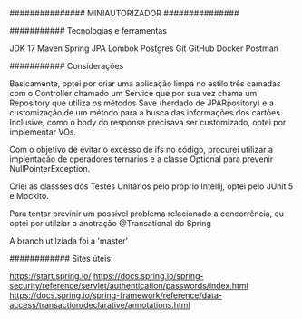 ###############
MINIAUTORIZADOR
###############

###########
Tecnologias e ferramentas

JDK 17
Maven
Spring
JPA
Lombok
Postgres
Git
GitHub
Docker
Postman

###########
Considerações

Basicamente, optei por criar uma aplicação limpa no estilo três camadas com o Controller chamado um Service que por sua vez chama um Repository que utiliza os métodos Save (herdado de JPARpository) e a customização de um método para a busca das informações dos cartões. Inclusive, como o body do response precisava ser customizado, optei por implementar VOs.

Com o objetivo de evitar o excesso de ifs no código, procurei utilizar a implentação de operadores ternários e a classe Optional para prevenir NullPointerException.

Criei as classses dos Testes Unitários pelo próprio Intellij, optei pelo JUnit 5 e Mockito.

Para tentar previnir um possível problema relacionado a concorrência, eu optei por utilziar a anotração @Transational do Spring

A branch utilziada foi a 'master'



############
Sites úteis:

https://start.spring.io/
https://docs.spring.io/spring-security/reference/servlet/authentication/passwords/index.html
https://docs.spring.io/spring-framework/reference/data-access/transaction/declarative/annotations.html



